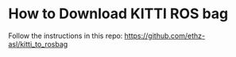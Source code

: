 # How to Download KITTI ROS bag

Follow the instructions in this repo: https://github.com/ethz-asl/kitti_to_rosbag
